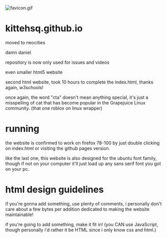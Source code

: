 ![favicon.gif](https://github.com/kittehsq/kittehsq.github.io/blob/main/assets/image/favicon.gif?raw=true)
# kittehsq.github.io
<p></p>
moved to neocities
<p>damn daniel</p>
<p>repository is now only used for issues and videos<p>

<p>even smaller html5 website</p>
<p>second html website, took 10 hours to complete the index.html, thanks again, w3schools!</p>
<p>once again, the word "cta" doesn't mean anything special, it's just a misspelling of cat that has become popular in the Grapejuice Linux community. (that one roblox on linux wrapper)</p>

# running

<p>the website is confirmed to work on firefox 78-100 by just double clicking on index.html or visiting the github pages version.</p>
<p>like the last one, this website is also designed for the ubuntu font family, though if not on your computer it'll just load up any sans serif font you got on your pc.</p>

# html design guidelines

<p>if you're gonna add something, use plenty of comments, i personally don't care about a few bytes per addition dedicated to making the website maintainable!</p>
</p>if you're going to add something, make it fit in! (you CAN use JavaScript, though personally i'd rather it be HTML since i only know css and html.)</p>
